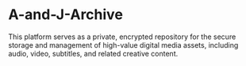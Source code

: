 # A-and-J-Archive
This platform serves as a private, encrypted repository for the secure storage and management of high-value digital media assets, including audio, video, subtitles, and related creative content.
